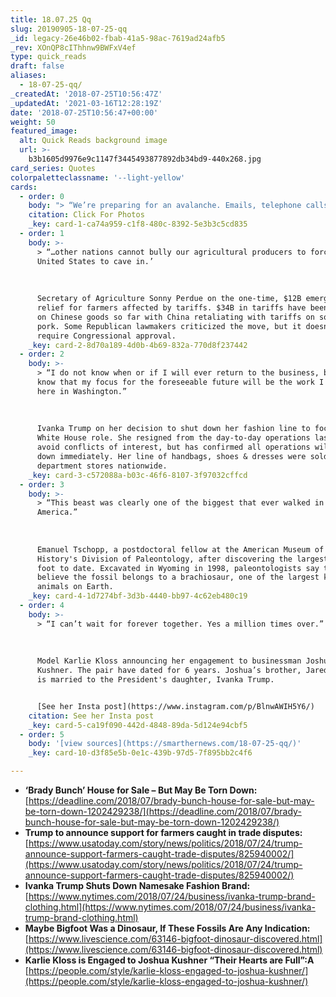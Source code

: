 ```yaml
---
title: 18.07.25 Qq
slug: 20190905-18-07-25-qq
_id: legacy-26e46b02-fbab-41a5-98ac-7619ad24afb5
_rev: XOnQP8cIThhnw9BWFxV4ef
type: quick_reads
draft: false
aliases:
  - 18-07-25-qq/
_createdAt: '2018-07-25T10:56:47Z'
_updatedAt: '2021-03-16T12:28:19Z'
date: '2018-07-25T10:56:47+00:00'
weight: 50
featured_image:
  alt: Quick Reads background image
  url: >-
    b3b1605d9976e9c1147f3445493877892db34bd9-440x268.jpg
card_series: Quotes
colorpaletteclassname: '--light-yellow'
cards:
  - order: 0
    body: "> “We’re preparing for an avalanche. Emails, telephone calls a\x14 we may see upwards of 500 calls a day.”  \n  \n  \n  \nReal Estate agent Ernie Carswell on listing the Brady Bunch house in Studio City, CA at $1.885M. The homeowners bought it in 1973 for $61K before the home's now iconic exterior was used on the show. The interiors were shot on an LA soundstage.\n\n[Click For Photos](https://www.elliman.com/listing-photos?l=d1a50e7a72cf956bea8e2a14fa1adcb1766560b71fc88087-3367d58f219ae1fb0e3243f58ea17f4559a4cb27)"
    citation: Click For Photos
    _key: card-1-ca74a959-c1f8-480c-8392-5e3b3c5cd835
  - order: 1
    body: >-
      > “…other nations cannot bully our agricultural producers to force the
      United States to cave in.’  
        
        
        
      Secretary of Agriculture Sonny Perdue on the one-time, $12B emergency
      relief for farmers affected by tariffs. $34B in tariffs have been slapped
      on Chinese goods so far with China retaliating with tariffs on soybeans &
      pork. Some Republican lawmakers criticized the move, but it doesn't
      require Congressional approval.
    _key: card-2-8d70a189-4d0b-4b69-832a-770d8f237442
  - order: 2
    body: >-
      > “I do not know when or if I will ever return to the business, but I do
      know that my focus for the foreseeable future will be the work I am doing
      here in Washington.”  
        
        
        
      Ivanka Trump on her decision to shut down her fashion line to focus on her
      White House role. She resigned from the day-to-day operations last year to
      avoid conflicts of interest, but has confirmed all operations will wind
      down immediately. Her line of handbags, shoes & dresses were sold in major
      department stores nationwide.
    _key: card-3-c572088a-b03c-46f6-8107-3f97032cffcd
  - order: 3
    body: >-
      > “This beast was clearly one of the biggest that ever walked in North
      America.”  
        
        
        
      Emanuel Tschopp, a postdoctoral fellow at the American Museum of Natural
      History's Division of Paleontology, after discovering the largest dinosaur
      foot to date. Excavated in Wyoming in 1998, paleontologists say they now
      believe the fossil belongs to a brachiosaur, one of the largest known land
      animals on Earth.
    _key: card-4-1d7274bf-3d3b-4440-bb97-4c62eb480c19
  - order: 4
    body: >-
      > “I can’t wait for forever together. Yes a million times over.”  
        
        
        
      Model Karlie Kloss announcing her engagement to businessman Joshua
      Kushner. The pair have dated for 6 years. Joshua’s brother, Jared Kushner,
      is married to the President's daughter, Ivanka Trump.


      [See her Insta post](https://www.instagram.com/p/BlnwAWIH5Y6/)
    citation: See her Insta post
    _key: card-5-ca19f090-442d-4848-89da-5d124e94cbf5
  - order: 5
    body: '[view sources](https://smarthernews.com/18-07-25-qq/)'
    _key: card-10-d3f85e5b-0e1c-439b-97d5-7f895bb2c4f6

---
```

* **‘Brady Bunch’ House for Sale – But May Be Torn Down:**  
[https://deadline.com/2018/07/brady-bunch-house-for-sale-but-may-be-torn-down-1202429238/](https://deadline.com/2018/07/brady-bunch-house-for-sale-but-may-be-torn-down-1202429238/)
* **Trump to announce support for farmers caught in trade disputes:**  
[https://www.usatoday.com/story/news/politics/2018/07/24/trump-announce-support-farmers-caught-trade-disputes/825940002/](https://www.usatoday.com/story/news/politics/2018/07/24/trump-announce-support-farmers-caught-trade-disputes/825940002/)
* **Ivanka Trump Shuts Down Namesake Fashion Brand:**  
[https://www.nytimes.com/2018/07/24/business/ivanka-trump-brand-clothing.html](https://www.nytimes.com/2018/07/24/business/ivanka-trump-brand-clothing.html)
* **Maybe Bigfoot Was a Dinosaur, If These Fossils Are Any Indication:**  
[https://www.livescience.com/63146-bigfoot-dinosaur-discovered.html](https://www.livescience.com/63146-bigfoot-dinosaur-discovered.html)
* **Karlie Kloss is Engaged to Joshua Kushner “Their Hearts are Full”:A**  
[https://people.com/style/karlie-kloss-engaged-to-joshua-kushner/](https://people.com/style/karlie-kloss-engaged-to-joshua-kushner/)